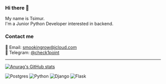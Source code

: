 ### Hi there 👋
My name is Tsimur.
<br>I'm a Junior Python Developer interested in backend.
<br>
### Contact me
📧 Email: [smookingrow@icloud.com](mailto:smookingrow@icloud.com)
<br>📑 Telegram: [@check1point](https://t.me/check1point)
___
[![Anurag's GitHub stats](https://github-readme-stats.vercel.app/api?username=LilDrugHill&show_icons=true&theme=dark
)](https://github.com/anuraghazra/github-readme-stats)

![Postgres](https://img.shields.io/badge/PostgreSQL-316192?style=for-the-badge&logo=postgresql&logoColor=white) ![Python](https://img.shields.io/badge/PYTHON-3776AB?style=for-the-badge&logo=python&logoColor=yellow) ![Django](https://img.shields.io/badge/DJANGO-092E20?style=for-the-badge&logo=django&logoColor=white) ![Flask](https://img.shields.io/badge/FLASK-000000?style=for-the-badge&logo=flask&logoColor=white) 

